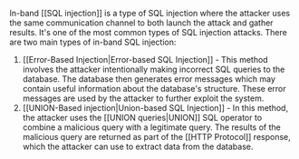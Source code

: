 In-band [[SQL injection]] is a type of SQL injection where the attacker uses the same communication channel to both launch the attack and gather results. It's one of the most common types of SQL injection attacks. There are two main types of in-band SQL injection:

1. [[Error-Based Injection|Error-based SQL Injection]] - This method involves the attacker intentionally making incorrect SQL queries to the database. The database then generates error messages which may contain useful information about the database's structure. These error messages are used by the attacker to further exploit the system.
2. [[UNION-Based injection|Union-based SQL Injection]] - In this method, the attacker uses the [[UNION queries|UNION]] SQL operator to combine a malicious query with a legitimate query. The results of the malicious query are returned as part of the [[HTTP Protocol]] response, which the attacker can use to extract data from the database.

